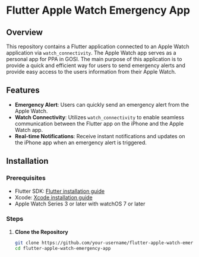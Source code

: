 # Flutter Apple Watch Emergency App

## Overview

This repository contains a Flutter application connected to an Apple Watch application via `watch_connectivity`. The Apple Watch app serves as a personal app for PPA in GOSI. The main purpose of this application is to provide a quick and efficient way for users to send emergency alerts and provide easy access to the users information from their Apple Watch.

## Features

- **Emergency Alert**: Users can quickly send an emergency alert from the Apple Watch.
- **Watch Connectivity**: Utilizes `watch_connectivity` to enable seamless communication between the Flutter app on the iPhone and the Apple Watch app.
- **Real-time Notifications**: Receive instant notifications and updates on the iPhone app when an emergency alert is triggered.

## Installation

### Prerequisites

- Flutter SDK: [Flutter installation guide](https://flutter.dev/docs/get-started/install)
- Xcode: [Xcode installation guide](https://developer.apple.com/xcode/)
- Apple Watch Series 3 or later with watchOS 7 or later

### Steps

1. **Clone the Repository**
   ```sh
   git clone https://github.com/your-username/flutter-apple-watch-emergency-app.git
   cd flutter-apple-watch-emergency-app
